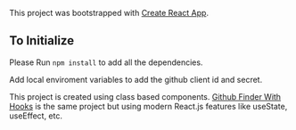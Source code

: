 This project was bootstrapped with [Create React App](https://github.com/facebook/create-react-app).

## To Initialize

Please Run `npm install` to add all the dependencies.

Add local enviroment variables to add the github client id and secret.

This project is created using class based components. [Github Finder With Hooks](https://github.com/soyalbanisgil/github-finder-hooks) is the same project but using modern React.js features like useState, useEffect, etc.
